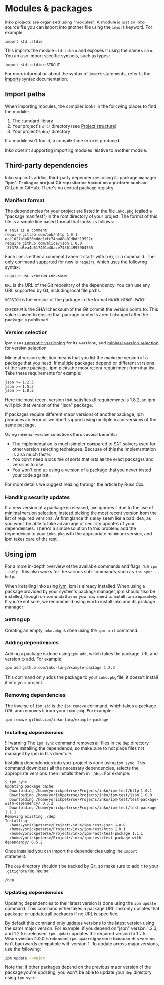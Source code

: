 # Modules & packages

Inko projects are organised using "modules". A module is just an Inko source
file you can import into another file using the `import` keyword. For example:

```inko
import std::stdio
```

This imports the module `std::stdio` and exposes it using the name `stdio`. You
an also import specific symbols, such as types:

```inko
import std::stdio::STDOUT
```

For more information about the syntax of `import` statements, refer to the
[Imports](syntax.md#imports) syntax documentation.

## Import paths

When importing modules, the compiler looks in the following places to find the
module:

1. The standard library
1. Your project's `src/` directory (see
   [Project structure](../guides/structure.md))
1. Your project's `dep/` directory

If a module isn't found, a compile-time error is produced.

Inko doesn't supporting importing modules relative to another module.

## Third-party dependencies

Inko supports adding third-party dependencies using its package manager "ipm".
Packages are just Git repositories hosted on a platform such as GitLab or
GitHub. There's no central package registry.

### Manifest format

The dependencies for your project are listed in the file `inko.pkg` (called a
"package manifest") in the root directory of your project. The format of this
file is a simple line based format that looks as follows:

```
# This is a comment
require gitlab.com/bob/http 1.0.1 ece1027ada626bddd1efc74ba88a87dbdc19522c
require github.com/alice/json 1.0.0 f3f378ad8ea4b617401b40ace743614995904755
```

Each line is either a comment (when it starts with a `#`), or a command. The
only command supported for now is `require`, which uses the following syntax:

```
require URL VERSION CHECKSUM
```

`URL` is the URL of the Git repository of the dependency. You can use any URL
supported by Git, including local file paths.

`VERSION` is the version of the package in the format `MAJOR.MINOR.PATCH`.

`CHECKSUM` is the SHA1 checksum of the Git commit the version points to. This
value is used to ensure that package contents aren't changed after the package
is published.

### Version selection

ipm uses [semantic versioning](https://semver.org/) for its versions, and
[minimal version selection](https://research.swtch.com/vgo-mvs) for version
selection.

Minimal version selection means that you list the _minimum_ version of a package
that you need. If multiple packages depend on different versions of the same
package, ipm picks the most recent requirement from that list. Take these
requirements for example:

```
json >= 1.2.3
json >= 1.5.3
json >= 1.8.2
```

Here the most recent version that satisfies all requirements is 1.8.2, so ipm
will pick that version of the "json" package.

If packages require different major versions of another package, ipm produces an
error as we don't support using multiple major versions of the same package.

Using minimal version selection offers several benefits:

- The implementation is much simpler compared to SAT solvers used for other
  version selecting techniques. Because of this the implementation is also much
  faster.
- You don't need a lock file of sorts that lists all the exact packages and
  versions to use.
- You won't end up using a version of a package that you never tested your code
  against.

For more details we suggest reading through the article by Russ Cox.

### Handling security updates

If a new version of a package is released, ipm ignores it due to the use of
minimal version selection; instead picking the most recent version from the list
of required versions. At first glance this may seem like a bad idea, as you
won't be able to take advantage of security updates of your dependencies.
There's a simple solution to this problem: add the dependency to your `inko.pkg`
with the appropriate minimum version, and ipm takes care of the rest.

## Using ipm

For a more in-depth overview of the available commands and flags, run `ipm
--help`. This also works for the various sub-commands, such as `ipm sync
--help`.

When installing Inko using [ivm](ivm.md), ipm is already installed. When using a
package provided by your system's package manager, ipm should also be installed,
though on some platforms you may need to install ipm separately. If you're not
sure, we recommend using ivm to install Inko and its package manager.

### Setting up

Creating an empty `inko.pkg` is done using the `ipm init` command.

### Adding dependencies

Adding a package is done using `ipm add`, which takes the package URL and
version to add. For example:

```bash
ipm add github.com/inko-lang/example-package 1.2.3
```

This command only adds the package to your `inko.pkg` file, it doesn't install
it into your project.

### Removing dependencies

The inverse of `ipm add` is the `ipm remove` command, which takes a package URL
and removes it from your `inko.pkg`. For example:

```bash
ipm remove github.com/inko-lang/example-package
```

### Installing dependencies

!!! warning
    The `ipm sync` command removes all files in the `dep` directory before
    installing the dependencis, so make sure to not place files not managed by
    ipm in this directory.

Installing dependencies into your project is done using `ipm sync`. This command
downloads all the necessary dependencies, selects the appropriate versions, then
installs them in `./dep`. For example:

```
$ ipm sync
Updating package cache
  Downloading /home/yorickpeterse/Projects/inko/ipm-test/http 1.0.1
  Downloading /home/yorickpeterse/Projects/inko/ipm-test/json 1.0.0
  Downloading /home/yorickpeterse/Projects/inko/ipm-test/test-package-with-dependency/ 0.5.2
  Downloading /home/yorickpeterse/Projects/inko/ipm-test/test-package 1.1.1
Removing existing ./dep
Installing
  /home/yorickpeterse/Projects/inko/ipm-test/json 1.0.0
  /home/yorickpeterse/Projects/inko/ipm-test/http 1.0.1
  /home/yorickpeterse/Projects/inko/ipm-test/test-package 1.1.1
  /home/yorickpeterse/Projects/inko/ipm-test/test-package-with-dependency/ 0.5.2
```

Once installed you can import the dependencies using the `import` statement.

The `dep` directory shouldn't be tracked by Git, so make sure to add it to your
`.gitignore` file like so:

```
/dep
```

### Updating dependencies

Updating dependencies to their latest version is done using the `ipm update`
command. This command either takes a package URL and only updates that package,
or updates all packages if no URL is specified.

By default this command only updates versions to the latest version using the
same major version. For example, if you depend on "json" version 1.2.3, and
1.2.5 is released, `ipm update` updates the required version to 1.2.5. When
version 2.0.0 is released, `ipm update` ignores it because this version isn't
backwards compatible with version 1. To update across major versions, use the
following:

```bash
ipm update --major
```

Note that if other packages depend on the previous major version of the package
you're updating, you won't be able to update your `dep` directory using `ipm
sync`.
